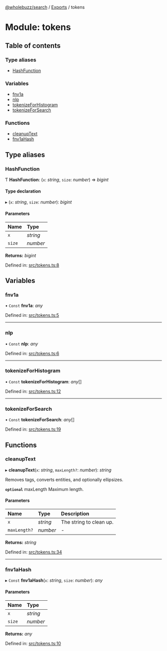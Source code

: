 [@wholebuzz/search](../README.md) / [Exports](../modules.md) / tokens

# Module: tokens

## Table of contents

### Type aliases

- [HashFunction](tokens.md#hashfunction)

### Variables

- [fnv1a](tokens.md#fnv1a)
- [nlp](tokens.md#nlp)
- [tokenizeForHistogram](tokens.md#tokenizeforhistogram)
- [tokenizeForSearch](tokens.md#tokenizeforsearch)

### Functions

- [cleanupText](tokens.md#cleanuptext)
- [fnv1aHash](tokens.md#fnv1ahash)

## Type aliases

### HashFunction

Ƭ **HashFunction**: (`x`: *string*, `size`: *number*) => *bigint*

#### Type declaration

▸ (`x`: *string*, `size`: *number*): *bigint*

#### Parameters

| Name | Type |
| :------ | :------ |
| `x` | *string* |
| `size` | *number* |

**Returns:** *bigint*

Defined in: [src/tokens.ts:8](https://github.com/wholebuzz/search/blob/master/src/tokens.ts#L8)

## Variables

### fnv1a

• `Const` **fnv1a**: *any*

Defined in: [src/tokens.ts:5](https://github.com/wholebuzz/search/blob/master/src/tokens.ts#L5)

___

### nlp

• `Const` **nlp**: *any*

Defined in: [src/tokens.ts:6](https://github.com/wholebuzz/search/blob/master/src/tokens.ts#L6)

___

### tokenizeForHistogram

• `Const` **tokenizeForHistogram**: *any*[]

Defined in: [src/tokens.ts:12](https://github.com/wholebuzz/search/blob/master/src/tokens.ts#L12)

___

### tokenizeForSearch

• `Const` **tokenizeForSearch**: *any*[]

Defined in: [src/tokens.ts:19](https://github.com/wholebuzz/search/blob/master/src/tokens.ts#L19)

## Functions

### cleanupText

▸ **cleanupText**(`x`: *string*, `maxLength?`: *number*): *string*

Removes tags, converts entities, and optionally ellipsizes.

**`optional`** maxLength Maximum length.

#### Parameters

| Name | Type | Description |
| :------ | :------ | :------ |
| `x` | *string* | The string to clean up. |
| `maxLength?` | *number* | - |

**Returns:** *string*

Defined in: [src/tokens.ts:34](https://github.com/wholebuzz/search/blob/master/src/tokens.ts#L34)

___

### fnv1aHash

▸ `Const` **fnv1aHash**(`x`: *string*, `size`: *number*): *any*

#### Parameters

| Name | Type |
| :------ | :------ |
| `x` | *string* |
| `size` | *number* |

**Returns:** *any*

Defined in: [src/tokens.ts:10](https://github.com/wholebuzz/search/blob/master/src/tokens.ts#L10)
